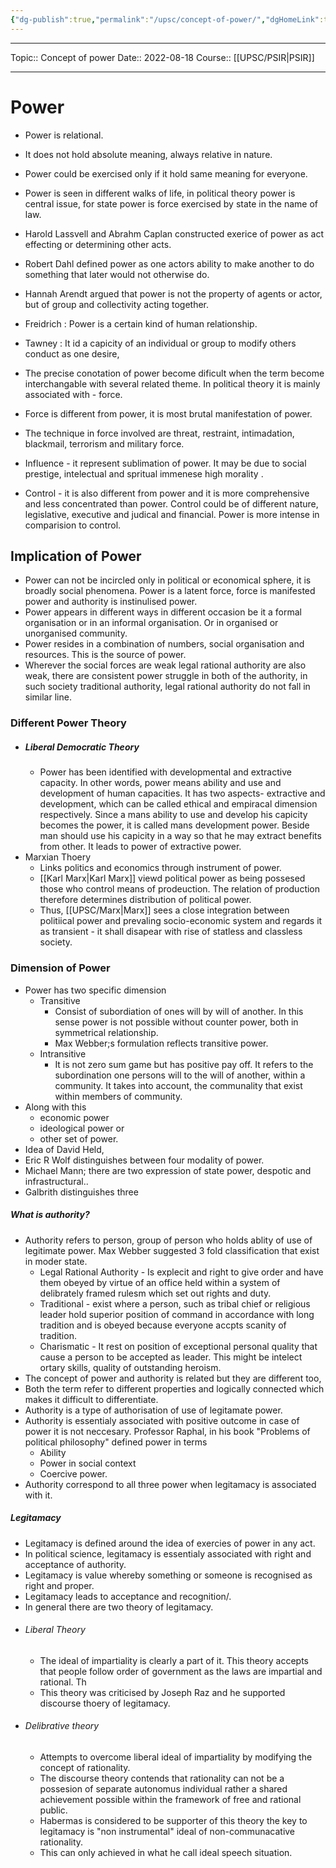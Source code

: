 ```yaml
---
{"dg-publish":true,"permalink":"/upsc/concept-of-power/","dgHomeLink":true,"dgPassFrontmatter":false}
---
```


----
Topic:: Concept of power
Date:: 2022-08-18
Course:: [[UPSC/PSIR|PSIR]] 

----
# Power 
- Power is relational.
- It does not hold absolute meaning, always relative in nature. 
- Power could be exercised only if it hold same meaning for everyone. 

- Power is seen in different walks of life, in political theory power is central issue, for state power is force exercised by state in the name of law. 
- Harold Lassvell and Abrahm Caplan constructed exerice of power as act effecting or determining other acts. 
- Robert Dahl defined power as one actors ability to make another to do something that later would not otherwise do. 
- Hannah Arendt argued that power is not the property of agents or actor, but of group and collectivity acting together. 
- Freidrich : Power is a certain kind of human relationship. 
- Tawney : It id a capicity of an individual or group to modify others conduct as one desire, 
- The precise conotation of power become dificult when the term become interchangable with several related theme. In political theory it is mainly associated with - force. 
- Force is different from power, it is most brutal manifestation of power. 
- The technique in force involved are threat, restraint, intimadation, blackmail, terrorism and military force. 
- Influence - it represent sublimation of power. It may be due to social prestige, intelectual and spritual immenese high morality .
- Control - it is also different from power and it is more comprehensive and less concentrated than power. Control could be of different nature, legislative, executive and judical and financial. Power is more intense in comparision to control. 

## Implication of Power
- Power can not be incircled only in political or economical sphere, it is broadly social phenomena. Power is a latent force, force is manifested power and authority is instinulised power. 
- Power appears in different ways in different occasion be it a formal organisation or in an informal organisation. Or in organised or unorganised community. 
- Power resides in a combination of numbers, social organisation and resources. This is the source of power. 
- Wherever the social forces are weak legal rational authority are also weak, there are consistent power struggle in both of the authority, in such society traditional authority, legal rational authority do not fall in similar line. 


### Different Power Theory 
- ##### Liberal Democratic Theory
	- Power has been identified with developmental and extractive capacity. In other words, power means ability and use  and development of human capacities. It has two aspects- extractive and development, which can be called ethical and empiracal dimension respectively. Since a mans ability to use and develop his capicity becomes the power, it is called mans development power. Beside man should use his capicity in a way so that he may extract benefits from other. It leads to power of extractive power. 
- Marxian Thoery 
	- Links politics and economics through instrument of power. 
	- [[Karl Marx|Karl Marx]] viewd political power as being possesed those who control means of prodeuction. The relation of production therefore determines distribution of political power. 
	- Thus, [[UPSC/Marx|Marx]] sees a close integration between politiical power and prevaling socio-economic system and regards it as transient - it shall disapear with rise of statless and classless society. 

### Dimension of Power 
- Power has two specific dimension 
	- Transitive
		- Consist of subordiation of ones will by will of another. In this sense power is not possible without counter power, both in symmetrical relationship. 
		- Max Webber;s formulation reflects transitive power. 
	- Intransitive 
		-  It is not zero sum game but has positive pay off. It refers to the subordination one persons will to the will of another, within a community. It takes into account, the communality that exist within members of community.  
- Along with this 
	- economic power 
	- ideological power or 
	- other set of power. 
- Idea of David Held, 
- Eric R Wolf distinguishes between four modality of power. 
- Michael Mann; there are two expression of state power, despotic and infrastructural..
- Galbrith distinguishes three 


##### What is authority? 
- Authority refers to person, group of person who holds ablity of use of legitimate power. Max Webber suggested 3 fold classification that exist in moder state. 
	- Legal Rational Authority -  Is explecit and right to give order and have them obeyed by virtue of an office held within a system of delibrately framed rulesm which set out rights and duty. 
	- Traditional - exist where a person, such as tribal chief or religious leader hold superior position of command in accordance with long tradition and is obeyed because everyone accpts scanity of tradition. 
	- Charismatic - It rest on position of exceptional personal quality that cause a person to be accepted as leader. This might be intelect ortary skills, quality of outstanding heroism. 
- The concept of power and authority is related but they are different too, 
- Both the term refer to different properties and logically connected which makes it difficult to differentiate. 
- Authority is a type of authorisation of use of legitamate power. 
- Authority is essentialy associated with positive outcome in case of power it is not neccesary. Professor Raphal, in his book "Problems of political philosophy" defined power in terms 
	- Ability 
	- Power in social context 
	- Coercive power. 
- Authority correspond to all three power when legitamacy is associated with it. 

##### Legitamacy
- Legitamacy is defined around the idea of exercies of power in any act. 
- In political science, legitamacy is essentialy associated with right and acceptance of authority. 
- Legitamacy is value whereby something or someone is recognised as right and proper. 
- Legitamacy leads to acceptance and recognition/.
- In general there are two theory of legitamacy. 
- ###### Liberal Theory 
	- The ideal of impartiality is clearly a part of it. This theory accepts that people follow order of government as the laws are impartial and rational. Th
	- This theory was criticised by Joseph Raz and he supported discourse thoery of legitamacy. 
- ###### Delibrative theory 
	- Attempts to overcome liberal ideal of impartiality by modifying the concept of rationality. 
	- The discourse theory contends that rationality can not be a possesion of separate autonomus individual rather a shared achievement possible within the framework of free and rational public. 
	- Habermas is considered to be supporter of this theory the key to legitamacy is "non instrumental" ideal of non-communacative rationality. 
	- This can only achieved in what he call ideal speech situation. 